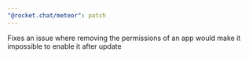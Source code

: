 ```yaml
---
"@rocket.chat/meteor": patch
---
```


Fixes an issue where removing the permissions of an app would make it impossible to enable it after update

